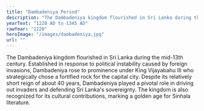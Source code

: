 ```yaml
---
title: "Dambadeniya Period"
description: "The Dambadeniya kingdom flourished in Sri Lanka during the mid-13th century. Established in response to political instability caused by foreign invasions, Dambadeniya rose to prominence under King Vijayabahu III who strategically chose a fortified rock for the capital city. Despite its relatively short reign of about 40 years, Dambadeniya played a pivotal role in driving out invaders and defending Sri Lanka's sovereignty. The kingdom is also recognized for its cultural contributions, marking a golden age for Sinhala literature."
yearText: "1220 AD to 1345 AD"
rawYear: "1220"
heroImage: "/images/dambadeniya.jpg"
url: ""
---
```


The Dambadeniya kingdom flourished in Sri Lanka during the mid-13th century. Established in response to political instability caused by foreign invasions, Dambadeniya rose to prominence under King Vijayabahu III who strategically chose a fortified rock for the capital city. Despite its relatively short reign of about 40 years, Dambadeniya played a pivotal role in driving out invaders and defending Sri Lanka's sovereignty. The kingdom is also recognized for its cultural contributions, marking a golden age for Sinhala literature.
